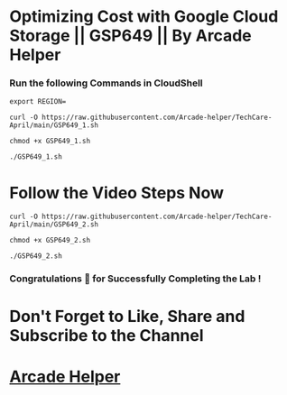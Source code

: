 # Optimizing Cost with Google Cloud Storage || GSP649 || By Arcade Helper

### Run the following Commands in CloudShell
```
export REGION=
``` 
```
curl -O https://raw.githubusercontent.com/Arcade-helper/TechCare-April/main/GSP649_1.sh

chmod +x GSP649_1.sh

./GSP649_1.sh

```

# Follow the Video Steps Now

```
curl -O https://raw.githubusercontent.com/Arcade-helper/TechCare-April/main/GSP649_2.sh

chmod +x GSP649_2.sh

./GSP649_2.sh
```

### Congratulations 🎉 for Successfully Completing the Lab !


# Don't Forget to Like, Share and Subscribe to the Channel

# [Arcade Helper](https://www.youtube.com/@ArcadeHelper1418)
